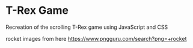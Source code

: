 # T-Rex Game

Recreation of the scrolling T-Rex game using JavaScript and CSS


rocket images from here https://www.pngguru.com/search?png=+rocket